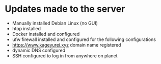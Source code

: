 # Updates made to the server

- Manually installed Debian Linux (no GUI)
- htop installed
- Docker installed and configured
- ufw firewall installed and configured for the following configurations
- https://www.kageyurei.xyz domain name registered
- dynamic DNS configured
- SSH configured to log in from anywhere on planet

